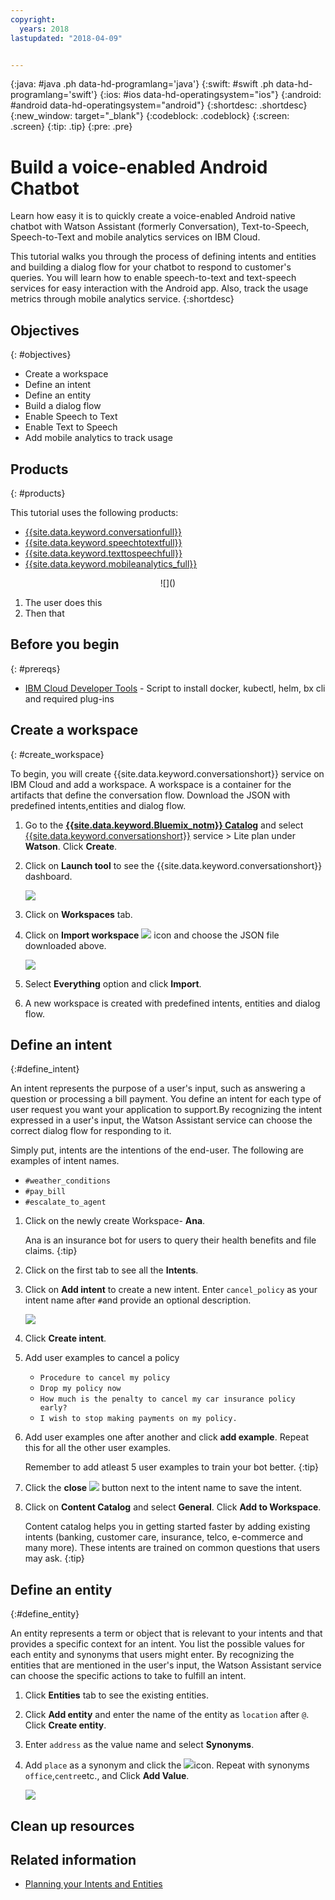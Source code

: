 ```yaml
---
copyright:
  years: 2018
lastupdated: "2018-04-09"


---
```


{:java: #java .ph data-hd-programlang='java'}
{:swift: #swift .ph data-hd-programlang='swift'}
{:ios: #ios data-hd-operatingsystem="ios"}
{:android: #android data-hd-operatingsystem="android"}
{:shortdesc: .shortdesc}
{:new_window: target="_blank"}
{:codeblock: .codeblock}
{:screen: .screen}
{:tip: .tip}
{:pre: .pre}

# Build a voice-enabled Android Chatbot

Learn how easy it is to quickly create a voice-enabled Android native chatbot with Watson Assistant (formerly Conversation), Text-to-Speech, Speech-to-Text and mobile analytics services on IBM Cloud.

This tutorial walks you through the process of defining intents and entities and building a dialog flow for your chatbot to respond to customer's queries. You will learn how to enable speech-to-text and text-speech services for easy interaction with the Android app. Also, track the usage metrics through mobile analytics service.
{:shortdesc}

## Objectives

{: #objectives}

- Create a workspace
- Define an intent
- Define an entity
- Build a dialog flow
- Enable Speech to Text
- Enable Text to Speech
- Add mobile analytics to track usage

## Products

{: #products}

This tutorial uses the following products:

- [{{site.data.keyword.conversationfull}}](https://console.bluemix.net/catalog/services/ServiceName)
- [{{site.data.keyword.speechtotextfull}}](https://console.bluemix.net/catalog/services/speech-to-text)
- [{{site.data.keyword.texttospeechfull}}](https://console.bluemix.net/catalog/services/text-to-speech)
- [{{site.data.keyword.mobileanalytics_full}}](https://console.bluemix.net/catalog/services/mobile-analytics)

<p style="text-align: center;">
![]()
</p>

1. The user does this
2. Then that

## Before you begin

{: #prereqs}

- [IBM Cloud Developer Tools](https://github.com/IBM-Cloud/ibm-cloud-developer-tools) - Script to install docker, kubectl, helm, bx cli and required plug-ins

## Create a workspace

{: #create_workspace}

To begin, you will create {{site.data.keyword.conversationshort}} service on IBM Cloud and add a workspace. A workspace is a container for the artifacts that define the conversation flow. Download the JSON with predefined intents,entities and dialog flow.

1. Go to the [**{{site.data.keyword.Bluemix_notm}} Catalog**](https://console.bluemix.net/catalog/) and select [{{site.data.keyword.conversationshort}}](https://console.bluemix.net/catalog/services/watson-assistant-formerly-conversation) service > Lite plan under **Watson**. Click **Create**.

2. Click on **Launch tool** to see the {{site.data.keyword.conversationshort}} dashboard.

   ![](/Users/VMac/Documents/VMAC/Code/Github-Enterprise/solutions/images/solution28-watson-chatbot-android/watson_assistant_launch_tool.png)

3. Click on **Workspaces** tab.

4. Click on **Import workspace** ![](/Users/VMac/Documents/VMAC/Code/Github-Enterprise/solutions/images/solution28-watson-chatbot-android/import_icon.png) icon and choose the JSON file downloaded above. 

   ![](/Users/VMac/Documents/VMAC/Code/Github-Enterprise/solutions/images/solution28-watson-chatbot-android/import_workspace.png)

5. Select **Everything** option and click **Import**.

6. A new workspace is created with predefined intents, entities and dialog flow.

## Define an intent

{:#define_intent}

An intent represents the purpose of a user's input, such as answering a question or processing a bill payment. You define an intent for each type of user request you want your application to support.By recognizing the intent expressed in a user's input, the Watson Assistant service can choose the correct dialog flow for responding to it. 

Simply put, intents are the intentions of the end-user. The following are examples of intent names.

- `#weather_conditions`
- `#pay_bill`
- `#escalate_to_agent`

1. Click on the newly create Workspace- **Ana**.

    Ana is an insurance bot for users to query their health benefits and file claims.
    {:tip}

2. Click on the first tab to see all the **Intents**. 

3. Click on **Add intent** to create a new intent. Enter `cancel_policy` as your intent name after `#`and provide an optional description.

   ![](/Users/VMac/Documents/VMAC/Code/Github-Enterprise/solutions/images/solution28-watson-chatbot-android/add_intent.png)

4. Click **Create intent**.

5. Add user examples to cancel a policy

   - `Procedure to cancel my policy`
   - `Drop my policy now`
   - `How much is the penalty to cancel my car insurance policy early?`
   - `I wish to stop making payments on my policy.`

6. 
   Add user examples one after another and click **add example**. Repeat this for all the other user examples.

   Remember to add atleast 5 user examples to train your bot better.
   {:tip}

7. Click the **close** ![](/Users/VMac/Documents/VMAC/Code/Github-Enterprise/solutions/images/solution28-watson-chatbot-android/close_icon.png) button next to the intent name to save the intent.

8. Click on **Content Catalog** and select **General**. Click **Add to Workspace**.

   Content catalog helps you in getting started faster by adding existing intents (banking, customer care, insurance, telco, e-commerce and many more). These intents are trained on common questions that users may ask.
   {:tip}

## Define an entity

{:#define_entity}

An entity represents a term or object that is relevant to your intents and that provides a specific context for an intent. You list the possible values for each entity and synonyms that users might enter. By recognizing the entities that are mentioned in the user's input, the Watson Assistant service can choose the specific actions to take to fulfill an intent.

1. Click **Entities** tab to see the existing entities.

2. Click **Add entity** and enter the name of the entity as `location` after `@`. Click **Create entity**.

3. Enter `address` as the value name and select **Synonyms**. 

4. Add `place` as a synonym and click the ![](/Users/VMac/Documents/VMAC/Code/Github-Enterprise/solutions/images/solution28-watson-chatbot-android/plus_icon.png)icon. Repeat with synonyms `office`,`centre`etc., and Click **Add Value**.

   ![](/Users/VMac/Documents/VMAC/Code/Github-Enterprise/solutions/images/solution28-watson-chatbot-android/add_entity.png)


## Clean up resources



## Related information

- [Planning your Intents and Entities](https://console.bluemix.net/docs/services/conversation/intents-entities.html#planning-your-entities)